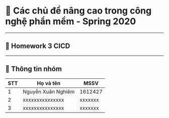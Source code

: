 # :memo: Các chủ đề nâng cao trong công nghệ phần mềm - Spring 2020
---
## :rocket:  Homework 3 CICD
---
## :loudspeaker: Thông tin nhóm


| STT      | Họ và tên              | MSSV    |
| -------- | -----------------------|-------- |
| 1        | Nguyễn Xuân Nghiêm     | 1612427 |
| 2        | xxxxxxxxxxxxxxx        | xxxxxxx |
| 3        | xxxxxxxxxxxxxxx        | xxxxxxx |

